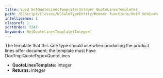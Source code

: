 ```yaml
---
title: Void SetQuoteLinesTemplate(Integer QuoteLinesTemplate)
path: /EJScript/Classes/NSSaleTypeEntity/Member functions/Void SetQuoteLinesTemplate(Integer p_0)
intellisense: 1
classref: 1
sortOrder: 7247
keywords: SetQuoteLinesTemplate(Integer)
---
```



The template that this sale type should use when producing the product lines offer document; the template must have DocTmplQuoteType=QuoteLines



* **QuoteLinesTemplate:** Integer
* **Returns:** Integer



